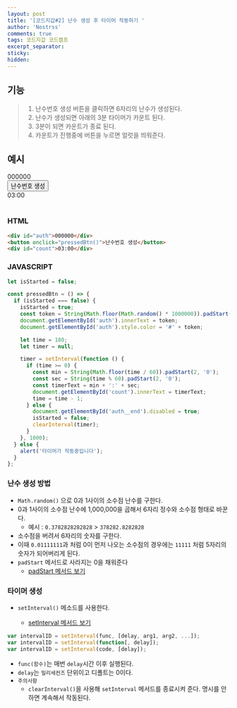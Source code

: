 ```yaml
---
layout: post
title: '[코드지갑#2] 난수 생성 후 타이머 작동하기 '
author: 'Nostrss'
comments: true
tags: 코드지갑 코드캠프
excerpt_separator:
sticky:
hidden:
---
```


## 기능

> 1. 난수번호 생성 버튼을 클릭하면 6자리의 난수가 생성된다.
> 2. 난수가 생성되면 아래의 3분 타이머가 카운트 된다.
> 3. 3분이 되면 카운트가 종료 된다.
> 4. 카운트가 진행중에 버튼을 누르면 얼럿을 띄워준다.

## 예시

<div id="auth">000000</div>
<button onclick="pressedBtn()">난수번호 생성</button>
<div id="count">03:00</div>
<br>

<script>
let isStarted = false; 
const pressedBtn = () => {
  if (isStarted === false) {
    isStarted = true;
    const token = String(Math.floor(Math.random() * 1000000)).padStart(6, '0');
    document.getElementById('auth').innerText = token;
    document.getElementById('auth').style.color = '#' + token;

    let time = 180;
    let timer = null;

    timer = setInterval(function () {
      if (time >= 0) {
        const min = String(Math.floor(time / 60)).padStart(2, '0');
        const sec = String(time % 60).padStart(2, '0');
        const timerText = min + ':' + sec;
        document.getElementById('count').innerText = timerText;
        time = time - 1;
      } else {
        document.getElementById('auth__end').disabled = true;
        isStarted = false;
        clearInterval(timer);
      }
    }, 1000);
  } else {
    alert('타이머가 작동중입니다');
  }
};
</script>

### HTML

```html
<div id="auth">000000</div>
<button onclick="pressedBtn()">난수번호 생성</button>
<div id="count">03:00</div>
```

### JAVASCRIPT

```javascript
let isStarted = false;

const pressedBtn = () => {
  if (isStarted === false) {
    isStarted = true;
    const token = String(Math.floor(Math.random() * 1000000)).padStart(6, '0');
    document.getElementById('auth').innerText = token;
    document.getElementById('auth').style.color = '#' + token;

    let time = 180;
    let timer = null;

    timer = setInterval(function () {
      if (time >= 0) {
        const min = String(Math.floor(time / 60)).padStart(2, '0');
        const sec = String(time % 60).padStart(2, '0');
        const timerText = min + ':' + sec;
        document.getElementById('count').innerText = timerText;
        time = time - 1;
      } else {
        document.getElementById('auth__end').disabled = true;
        isStarted = false;
        clearInterval(timer);
      }
    }, 1000);
  } else {
    alert('타이머가 작동중입니다');
  }
};
```

### 난수 생성 방법

- `Math.random()` 으로 0과 1사이의 소수점 난수를 구한다.
- 0과 1사이의 소수점 난수에 1,000,000을 곱해서 6자리 정수와 소수점 형태로 바꾼다.
  - 예시 : `0.3782828282828` > `378282.8282828`
- 소수점을 버려서 6자리의 숫자를 구한다.
- 이때 `0.01111111`과 처럼 0이 먼저 나오는 소수점의 경우에는 `11111` 처럼 5자리의 숫자가 되어버리게 된다.
- `padStart` 메서드로 사라지는 0을 채워준다
  - [padStart 메서드 보기](https://developer.mozilla.org/ko/docs/Web/JavaScript/Reference/Global_Objects/String/padStart)

### 타이머 생성

- `setInterval()` 메소드를 사용한다.

  - [setInterval 메서드 보기](https://developer.mozilla.org/en-US/docs/Web/API/setInterval)

```javascript
var intervalID = setInterval(func, [delay, arg1, arg2, ...]);
var intervalID = setInterval(function[, delay]);
var intervalID = setInterval(code, [delay]);
```

- `func(함수)`는 매번 `delay`시간 이후 실행된다.
- `delay`는 `밀리세컨즈` 단위이고 디폴트는 0이다.
- `주의사항`
  - `clearInterval()`을 사용해 `setInterval` 메서드를 종료시켜 준다. 명시를 안하면 계속해서 작동된다.
